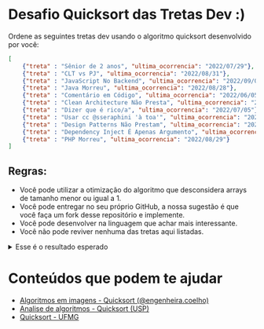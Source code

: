 # Desafio Quicksort das Tretas Dev :)

Ordene as seguintes tretas dev usando o algoritmo quicksort desenvolvido por você:


```json
[
    {"treta" : "Sênior de 2 anos", "ultima_ocorrencia": "2022/07/29"},
    {"treta" : "CLT vs PJ", "ultima_ocorrencia": "2022/08/31"},
    {"treta" : "JavaScript No Backend", "ultima_ocorrencia": "2022/09/01"},
    {"treta" : "Java Morreu", "ultima_ocorrencia": "2022/08/28"},
    {"treta" : "Comentário em Código", "ultima_ocorrencia": "2022/06/05"},
    {"treta" : "Clean Architecture Não Presta", "ultima_ocorrencia": "2022/08/25"},
    {"treta" : "Dizer que é rico/a", "ultima_ocorrencia": "2022/07/05"},
    {"treta" : "Usar cc @sseraphini 'à toa'", "ultima_ocorrencia": "2022/02/13"},
    {"treta" : "Design Patterns Não Prestam", "ultima_ocorrencia": "2022/08/22"},
    {"treta" : "Dependency Inject É Apenas Argumento", "ultima_ocorrencia": "2022/08/20"},
    {"treta" : "PHP Morreu", "ultima_ocorrencia": "2022/08/29"}
]
```

## Regras:

* Você pode utilizar a otimização do algoritmo que desconsidera arrays de tamanho menor ou igual a 1.
* Você pode entregar no seu próprio GitHub, a nossa sugestão é que você faça um fork desse repositório e implemente.
* Você pode desenvolver na linguagem que achar mais interessante.
* Você não pode reviver nenhuma das tretas aqui listadas.


<details>
<summary>Esse é o resultado esperado</summary>

```json
[
    {"treta" : "JavaScript No Backend", "ultima_ocorrencia": "2022/09/01"},
    {"treta" : "CLT vs PJ", "ultima_ocorrencia": "2022/08/31"},
    {"treta" : "PHP Morreu", "ultima_ocorrencia": "2022/08/29"},
    {"treta" : "Java Morreu", "ultima_ocorrencia": "2022/08/28"},
    {"treta" : "Clean Architecture Não Presta", "ultima_ocorrencia": "2022/08/25"},
    {"treta" : "Design Patterns Não Prestam", "ultima_ocorrencia": "2022/08/22"},
    {"treta" : "Dependency Inject É Apenas Argumento", "ultima_ocorrencia": "2022/08/20"},
    {"treta" : "Sênior de 2 anos", "ultima_ocorrencia": "2022/07/29"},
    {"treta" : "Dizer que é rico/a", "ultima_ocorrencia": "2022/07/05"},
    {"treta" : "Comentário em Código", "ultima_ocorrencia": "2022/06/05"},
    {"treta" : "Usar cc @sseraphini 'à toa'", "ultima_ocorrencia": "2022/02/13"}
]
```
</details>



# Conteúdos que podem te ajudar

* [Algoritmos em imagens - Quicksort (@engenheira.coelho)](https://www.instagram.com/p/Ch7ih3eLws1/)
* [Analise de algoritmos - Quicksort (USP)](https://www.ime.usp.br/~pf/analise_de_algoritmos/aulas/quick.html)
* [Quicksort - UFMG](https://homepages.dcc.ufmg.br/~cunha/teaching/20121/aeds2/quicksort.pdf)
